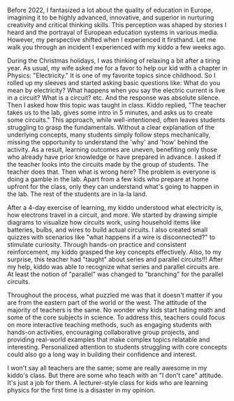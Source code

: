 Before 2022, I fantasized a lot about the quality of education in Europe, imagining it to be highly advanced, innovative, and superior in nurturing creativity and critical thinking skills. This perception was shaped by stories I heard and the portrayal of European education systems in various media. However, my perspective shifted when I experienced it firsthand. Let me walk you through an incident I experienced with my kiddo a few weeks ago.

During the Christmas holidays, I was thinking of relaxing a bit after a tiring year. As usual, my wife asked me for a favor to help our kid with a chapter in Physics: "Electricity." It is one of my favorite topics since childhood. So I rolled up my sleeves and started asking basic questions like: What do you mean by electricity? What happens when you say the electric current is live in a circuit? What is a circuit? etc. And the response was absolute silence. Then I asked how this topic was taught in class. Kiddo replied, "The teacher takes us to the lab, gives some intro in 5 minutes, and asks us to create some circuits." This approach, while well-intentioned, often leaves students struggling to grasp the fundamentals. Without a clear explanation of the  underlying concepts, many students simply follow steps mechanically, missing the opportunity to understand the 'why' and 'how' behind the activity. As a result, learning outcomes are uneven, benefiting only those who already have prior knowledge or have prepared in advance. I asked if the teacher looks into the circuits made by the group of students. The teacher does that. Then what is wrong here? The problem is everyone is doing a gamble in the lab. Apart from a few kids who prepare at home upfront for the class, only they can understand what's going to happen in the lab. The rest of the students are in la-la land.

After a 4-day exercise of learning, my kiddo understood what electricity is, how electrons travel in a circuit, and more. We started by drawing simple diagrams to visualize how circuits work, using household items like batteries, bulbs, and wires to build actual circuits. I also created small quizzes with scenarios like "what happens if a wire is disconnected?" to stimulate curiosity. Through hands-on practice and consistent reinforcement, my kiddo grasped the key concepts effectively. Also, to my surprise, this teacher had "taught" about series and parallel circuits!!! After my help, kiddo was able to recognize what series and parallel circuits are. At least the notion of "parallel" was changed to "branching" for the parallel circuits.

Throughout the process, what puzzled me was that it doesn't matter if you are from the eastern part of the world or the west. The attitude of the majority of teachers is the same. No wonder why kids start hating math and some of the core subjects in science. To address this, teachers could focus on more interactive teaching methods, such as engaging students with hands-on activities, encouraging collaborative group projects, and providing real-world examples that make complex topics relatable and interesting. Personalized attention to students struggling with core concepts could also go a long way in building their confidence and interest.  

I won't say all teachers are the same; some are really awesome in my kiddo's class. But there are some who teach with an "I don't care" attitude. It's just a job for them. A lecturer-style class for kids who are learning physics for the first time is a disaster in my opinion.